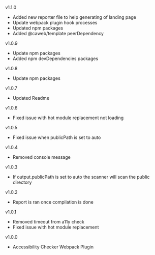 v1.1.0
- Added new reporter file to help generating of landing page 
- Update webpack plugin hook processes
- Updated npm packages
- Added @caweb/template peerDependency

v1.0.9
- Update npm packages
- Added npm devDependencies packages

v1.0.8
- Update npm packages

v1.0.7
- Updated Readme

v1.0.6
- Fixed issue with hot module replacement not loading

v1.0.5
- Fixed issue when publicPath is set to auto

v1.0.4
- Removed console message

v1.0.3
- If output.publicPath is set to auto the scanner will scan the public directory

v1.0.2
- Report is ran once compilation is done

v1.0.1
- Removed timeout from a11y check
- Fixed issue with hot module replacement

v1.0.0
- Accessibility Checker Webpack Plugin